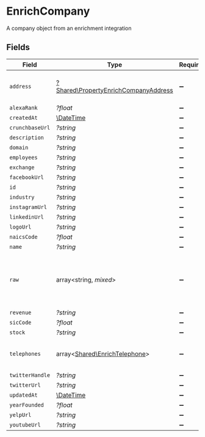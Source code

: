 # EnrichCompany

A company object from an enrichment integration


## Fields

| Field                                                                                       | Type                                                                                        | Required                                                                                    | Description                                                                                 |
| ------------------------------------------------------------------------------------------- | ------------------------------------------------------------------------------------------- | ------------------------------------------------------------------------------------------- | ------------------------------------------------------------------------------------------- |
| `address`                                                                                   | [?Shared\PropertyEnrichCompanyAddress](../../Models/Shared/PropertyEnrichCompanyAddress.md) | :heavy_minus_sign:                                                                          | The address of the company                                                                  |
| `alexaRank`                                                                                 | *?float*                                                                                    | :heavy_minus_sign:                                                                          | N/A                                                                                         |
| `createdAt`                                                                                 | [\DateTime](https://www.php.net/manual/en/class.datetime.php)                               | :heavy_minus_sign:                                                                          | N/A                                                                                         |
| `crunchbaseUrl`                                                                             | *?string*                                                                                   | :heavy_minus_sign:                                                                          | N/A                                                                                         |
| `description`                                                                               | *?string*                                                                                   | :heavy_minus_sign:                                                                          | N/A                                                                                         |
| `domain`                                                                                    | *?string*                                                                                   | :heavy_minus_sign:                                                                          | N/A                                                                                         |
| `employees`                                                                                 | *?string*                                                                                   | :heavy_minus_sign:                                                                          | N/A                                                                                         |
| `exchange`                                                                                  | *?string*                                                                                   | :heavy_minus_sign:                                                                          | N/A                                                                                         |
| `facebookUrl`                                                                               | *?string*                                                                                   | :heavy_minus_sign:                                                                          | N/A                                                                                         |
| `id`                                                                                        | *?string*                                                                                   | :heavy_minus_sign:                                                                          | N/A                                                                                         |
| `industry`                                                                                  | *?string*                                                                                   | :heavy_minus_sign:                                                                          | N/A                                                                                         |
| `instagramUrl`                                                                              | *?string*                                                                                   | :heavy_minus_sign:                                                                          | N/A                                                                                         |
| `linkedinUrl`                                                                               | *?string*                                                                                   | :heavy_minus_sign:                                                                          | N/A                                                                                         |
| `logoUrl`                                                                                   | *?string*                                                                                   | :heavy_minus_sign:                                                                          | N/A                                                                                         |
| `naicsCode`                                                                                 | *?float*                                                                                    | :heavy_minus_sign:                                                                          | N/A                                                                                         |
| `name`                                                                                      | *?string*                                                                                   | :heavy_minus_sign:                                                                          | N/A                                                                                         |
| `raw`                                                                                       | array<string, *mixed*>                                                                      | :heavy_minus_sign:                                                                          | The raw data returned by the integration for this company                                   |
| `revenue`                                                                                   | *?string*                                                                                   | :heavy_minus_sign:                                                                          | N/A                                                                                         |
| `sicCode`                                                                                   | *?float*                                                                                    | :heavy_minus_sign:                                                                          | N/A                                                                                         |
| `stock`                                                                                     | *?string*                                                                                   | :heavy_minus_sign:                                                                          | N/A                                                                                         |
| `telephones`                                                                                | array<[Shared\EnrichTelephone](../../Models/Shared/EnrichTelephone.md)>                     | :heavy_minus_sign:                                                                          | An array of telephones for this company                                                     |
| `twitterHandle`                                                                             | *?string*                                                                                   | :heavy_minus_sign:                                                                          | N/A                                                                                         |
| `twitterUrl`                                                                                | *?string*                                                                                   | :heavy_minus_sign:                                                                          | N/A                                                                                         |
| `updatedAt`                                                                                 | [\DateTime](https://www.php.net/manual/en/class.datetime.php)                               | :heavy_minus_sign:                                                                          | N/A                                                                                         |
| `yearFounded`                                                                               | *?float*                                                                                    | :heavy_minus_sign:                                                                          | N/A                                                                                         |
| `yelpUrl`                                                                                   | *?string*                                                                                   | :heavy_minus_sign:                                                                          | N/A                                                                                         |
| `youtubeUrl`                                                                                | *?string*                                                                                   | :heavy_minus_sign:                                                                          | N/A                                                                                         |